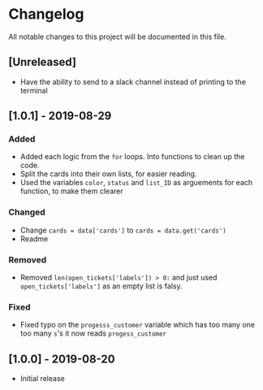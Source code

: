 # Changelog

All notable changes to this project will be documented in this file.

## [Unreleased]

- Have the ability to send to a slack channel instead of printing to the terminal

## [1.0.1] - 2019-08-29
### Added

- Added each logic from the `for` loops. Into functions to clean up the code.
- Split the cards into their own lists, for easier reading.
- Used the variables `color`, `status` and `list_ID` as arguements for each function, to make them clearer

### Changed

- Change `cards = data['cards']` to `cards = data.get('cards')`
- Readme

### Removed

- Removed `len(open_tickets['labels']) > 0:` and just used `open_tickets['labels']` as an empty list is falsy.

### Fixed

- Fixed typo on the `progesss_customer` variable which has too many one too many `s`'s it now reads `progess_customer`

## [1.0.0] - 2019-08-20

- Initial release
